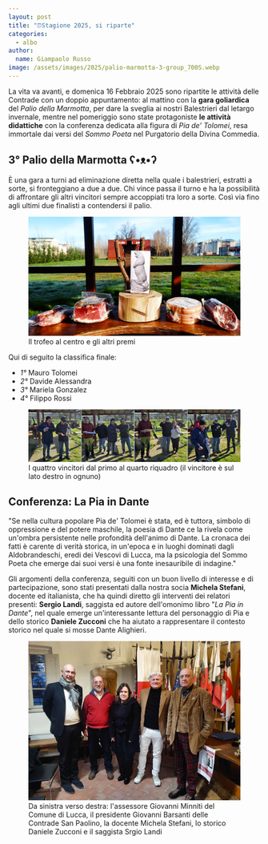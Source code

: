 ```yaml
---
layout: post
title: "⏰Stagione 2025, si riparte"
categories: 
  - albo
author:
  name: Giampaolo Russo
image: /assets/images/2025/palio-marmotta-3-group_700S.webp
---
```


 La vita va avanti, e domenica 16 Febbraio 2025 sono ripartite le attività delle Contrade con un doppio appuntamento: al mattino con la **gara goliardica** del *Palio della Marmotta*, per dare la sveglia ai nostri Balestrieri dal letargo invernale, mentre nel pomeriggio sono state protagoniste **le attività didattiche** con la conferenza dedicata alla figura di *Pia de’ Tolomei*, resa immortale dai versi del *Sommo Poeta* nel Purgatorio della Divina Commedia.

<!-- more -->

## 3° Palio della Marmotta ʕ•ᴥ•ʔ

È una gara a turni ad eliminazione diretta nella quale i balestrieri, estratti a sorte, si fronteggiano a due a due. Chi vince passa il turno e ha la possibilità di affrontare gli altri vincitori sempre accoppiati tra loro a sorte. Così via fino agli ultimi due finalisti a contendersi il palio.

<figure class="align-center">
    <img src="/assets/images/2025/palio-marmotta-3-trofei_700S.webp" alt="terzo palio marmotta trofei">
  <figcaption>Il trofeo al centro e gli altri premi</figcaption>
</figure>

Qui di seguito la classifica finale:

* *1°* Mauro Tolomei
* *2°* Davide Alessandra
* *3°* Mariela Gonzalez
* *4°* Filippo Rossi

<figure class="align-center">
    <img src="/assets/images/2025/palio-marmotta-3-winners_700S.webp" alt="vincitori terzo palio marmotta">
  <figcaption>I quattro vincitori dal primo al quarto riquadro (il vincitore è sul lato destro in ognuno)</figcaption>
</figure>

## Conferenza: La Pia in Dante

"Se nella cultura popolare Pia de' Tolomei è stata, ed è tuttora, simbolo di oppressione e del potere maschile, la poesia di Dante ce la rivela come un'ombra persistente nelle profondità dell'animo di Dante. La cronaca dei fatti è carente di verità storica, in un'epoca e in luoghi dominati dagli Aldobrandeschi, eredi dei Vescovi di Lucca, ma la psicologia del Sommo Poeta che emerge dai suoi versi è una fonte inesauribile di indagine."

Gli argomenti della conferenza, seguiti con un buon livello di interesse e di partecipazione, sono stati presentati dalla nostra socia **Michela Stefani**, docente ed italianista, che ha quindi diretto gli interventi dei relatori presenti: **Sergio Landi**, saggista ed autore dell'omonimo libro "*La Pia in Dante*", nel quale emerge un'interessante lettura del personaggio di Pia e dello storico **Daniele Zucconi** che ha aiutato a rappresentare il contesto storico nel quale si mosse Dante Alighieri.

<figure class="align-center">
    <img src="/assets/images/2025/pia-in-dante-gruppo_700S.webp" alt="terzo palio marmotta vincitori">
  <figcaption>Da sinistra verso destra: l'assessore Giovanni Minniti del Comune di Lucca, il presidente Giovanni Barsanti delle Contrade San Paolino, la docente Michela Stefani, lo storico Daniele Zucconi e il saggista Srgio Landi</figcaption>
</figure>
